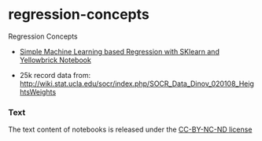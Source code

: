 # regression-concepts
Regression Concepts

* [Simple Machine Learning based Regression with SKlearn and Yellowbrick Notebook](https://github.com/noahgift/regression-concepts/blob/master/ml_regression.ipynb)

* 25k record data from:  http://wiki.stat.ucla.edu/socr/index.php/SOCR_Data_Dinov_020108_HeightsWeights

### Text
The text content of notebooks is released under the [CC-BY-NC-ND license](https://github.com/noahgift/functional_intro_to_python/blob/master/license.md)
